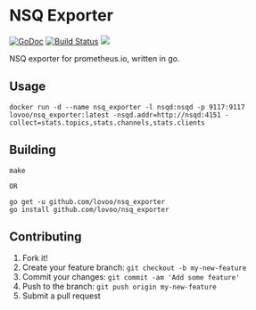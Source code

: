 # NSQ Exporter

[![GoDoc](https://godoc.org/github.com/lovoo/nsq_exporter?status.svg)](https://godoc.org/github.com/lovoo/nsq_exporter) [![Build Status](https://travis-ci.org/lovoo/nsq_exporter.svg?branch=master)](https://travis-ci.org/lovoo/nsq_exporter) [![](https://images.microbadger.com/badges/image/lovoo/nsq_exporter.svg)](https://microbadger.com/images/lovoo/nsq_exporter "Get your own image badge on microbadger.com")

NSQ exporter for prometheus.io, written in go.

## Usage

    docker run -d --name nsq_exporter -l nsqd:nsqd -p 9117:9117 lovoo/nsq_exporter:latest -nsqd.addr=http://nsqd:4151 -collect=stats.topics,stats.channels,stats.clients

## Building

    make

    OR

    go get -u github.com/lovoo/nsq_exporter
    go install github.com/lovoo/nsq_exporter

## Contributing

1. Fork it!
2. Create your feature branch: `git checkout -b my-new-feature`
3. Commit your changes: `git commit -am 'Add some feature'`
4. Push to the branch: `git push origin my-new-feature`
5. Submit a pull request
